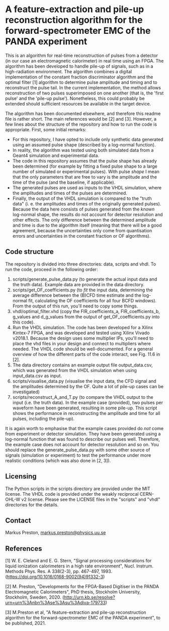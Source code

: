 # A feature-extraction and pile-up reconstruction algorithm for the forward-spectrometer EMC of the PANDA experiment
This is an algorithm for real-time reconstruction of pulses from a detector (in our case an electromagnetic calorimeter) in real time using an FPGA. The algorithm has been developed to handle pile-up of signals, such as in a high-radiation environment. The algorithm combines a digital implementation of the constant fraction discriminator algorithm and the optimal filter [1] algorithm to determine pulse amplitude and timing and to reconstruct the pulse tail. In the current implementation, the method allows reconstruction of two pulses superimposed on one another (that is, the 'first pulse' and the 'pile-up pulse'). Nonetheless, this could probably be extended should sufficient resources be available in the target device.

The algorithm has been documented elsewhere, and therefore this readme file is rather short. The main references would be [2] and [3]. However, a few lines about the structure of the repository and how to run the code is appropriate. First, some initial remarks:
- For this repository, I have opted to include only synthetic data generated using an assumed pulse shape (described by a log-normal function).
- In reality, the algorithm was tested using both simulated data from a Geant4 simulation and experimental data.
- The code in this repository assumes that the pulse shape has already been determined (for example by fitting a fixed pulse shape to a large number of simulated or experimental pulses). With pulse *shape* I mean that the only parameters that are free to vary is the amplitude and the time of the pulse (and the baseline, if applicable).
- The generated pulses are used as inputs to the VHDL simulation, where the amplitudes and times of the pulses are determined.
- Finally, the output of the VHDL simulation is compared to the "truth data" (i. e. the amplitudes and times of the originally generated pulses). Because the data here consists of pulses generated from the *known* log-normal shape, the results do not account for detector resolution and other effects. The only difference between the determined amplitude and time is due to the algorithm itself (meaning that there will be a good agreement, because the uncertainties only come from quantisation errors and uncertainties in the constant fraction or OF algorithms).

## Code structure
The repository is divided into three directories: data, scripts and vhdl. To run the code, proceed in the following order:
1. scripts/generate_pulse_data.py (to generate the actual input data and the truth data). Example data are provided in the data directory.
2. scripts/get_OF_coefficients.py (to *fit* the input data, determining the average difference between the (B)CFD time estimate and the log-normal fit, calculating the OF coefficients for all four BCFD windows). From the output of this run, you'll need to copy some things.
3. vhdl/optimal_filter.vhd (copy the FIR_coefficients_a, FIR_coefficients_b, g_values and d_g_values from the output of get_OF_coefficients.py into this code).
4. Run the VHDL simulation. The code has been developed for a Xilinx Kintex-7 FPGA, and was developed and tested using Xilinx Vivado v2018.1. Because the design uses some multiplier IPs, you'll need to place the vhd files in your design and connect to multipliers where needed. The VHDL code should be well-documented. For a general overview of how the different parts of the code interact, see Fig. 11.6 in [2].
5. The data directory contains an example output file output_data.csv, which was generated from the VHDL simulation when using input_data.csv as input.
6. scripts/visualise_data.py (visualise the input data, the CFD signal and the amplitudes determined by the OF. Quite a lot of pile-up cases can be investigated)
7. scripts/reconstruct_A_and_T.py (to compare the VHDL output to the input (i.e. the truth data). In the example case (provided), two pulses per waveform have been generated, resulting in some pile-up. This script shows the performance in reconstructing the amplitude and time for all pulses, including the pile-up).

It is again worth to emphasise that the example cases provided do *not* come from experiment or detector simulation. They have been generated using a log-normal function that was found to describe our pulses well. Therefore, the example case does not account for detector resolution and so on. You should replace the generate_pulse_data.py with some other source of signals (simulation or experiment) to test the performance under more realistic conditions (which was also done in [2, 3]).

## Licensing
The Python scripts in the scripts directory are provided under the MIT license. The VHDL code is provided under the weakly reciprocal CERN-OHL-W v2 license. Please see the LICENSE files in the "scripts" and "vhdl" directories for the details.

## Contact
Markus Preston, markus.preston@physics.uu.se

## References
[1] W. E. Cleland and E. G. Stern, "Signal processing considerations for liquid ionization calorimeters in a high rate environment", Nucl. Instrum. Methods Phys. Res. A 338(2-3), pp. 467-497, 1993. (https://doi.org/10.1016/0168-9002(94)91332-3)

[2] M. Preston, "Developments for the FPGA-Based Digitiser in the PANDA Electromagnetic Calorimeters", PhD thesis, Stockholm University, Stockholm, Sweden, 2020. (http://urn.kb.se/resolve?urn=urn%3Anbn%3Ase%3Asu%3Adiva-179733)

[3] M.Preston et al, "A feature-extraction and pile-up reconstruction algorithm for the forward-spectrometer EMC of the PANDA experiment", to be published, 2021.
